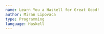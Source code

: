 ```yaml
---
name: Learn You a Haskell for Great Good!
author: Miran Lipovaca
type: Programming
language: Haskell
---
```

